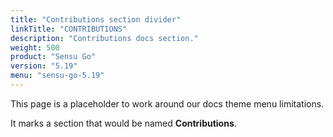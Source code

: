 ```yaml
---
title: "Contributions section divider"
linkTitle: "CONTRIBUTIONS"
description: "Contributions docs section."
weight: 500
product: "Sensu Go"
version: "5.19"
menu: "sensu-go-5.19"
---
```


This page is a placeholder to work around our docs theme menu limitations.

It marks a section that would be named **Contributions**.
